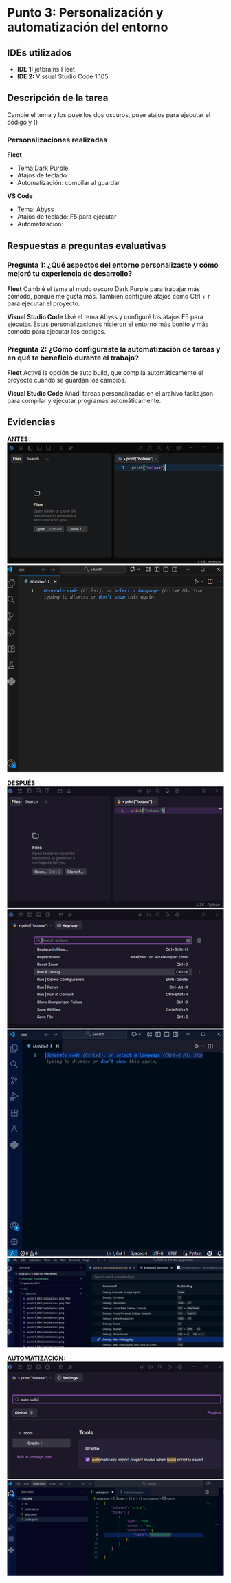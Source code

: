 # Punto 3: Personalización y automatización del entorno

## IDEs utilizados
- **IDE 1:** jetbrains Fleet
- **IDE 2:** Vissual Studio Code 1.105

## Descripción de la tarea
Cambie el tema y los puse los dos oscuros, puse atajos para ejecutar el codigo y ()

### Personalizaciones realizadas
**Fleet**
- Tema:Dark Purple
- Atajos de teclado: 
- Automatización: compilar al guardar

**VS Code**
- Tema: Abyss
- Atajos de teclado: F5 para ejecutar
- Automatización: 

## Respuestas a preguntas evaluativas

### Pregunta 1: ¿Qué aspectos del entorno personalizaste y cómo mejoró tu experiencia de desarrollo?
**Fleet**
Cambié el tema al modo oscuro Dark Purple para trabajar más cómodo, porque me gusta más. También configuré atajos como Ctrl + r para ejecutar el proyecto.

**Visual Studio Code**
Usé el tema Abyss y configuré los atajos F5 para ejecutar.
Estas personalizaciones hicieron el entorno más bonito y más comodo para ejecutar los codigos.

### Pregunta 2: ¿Cómo configuraste la automatización de tareas y en qué te benefició durante el trabajo?
**Fleet** 
Activé la opción de auto build, que compila automáticamente el proyecto cuando se guardan los cambios.

**Visual Studio Code** 
Añadí tareas personalizadas en el archivo tasks.json para compilar y ejecutar programas automáticamente.
## Evidencias
**ANTES:**
![Entorno antes IDE 1](capturas/punto3_ide1_personalizacion1.png)
![Entorno antes IDE 2](capturas/punto3_ide2_personalizacion1.png)

**DESPUÉS:**
![Entorno después IDE 1](capturas/punto3_ide1_personalizacion2.png)
![](capturas/punto3_ide1_personalizacion3.png)
![Entorno después IDE 2](capturas/punto3_ide2_personalizacion2.png)
![](capturas/punto3_ide2_personalizacion3.png)


**AUTOMATIZACIÓN:**
![Automatización IDE 1](capturas/punto3_ide1_personalizacion4.png)
![Automatización IDE 2](capturas/punto3_ide2_personalizacion4.png)

